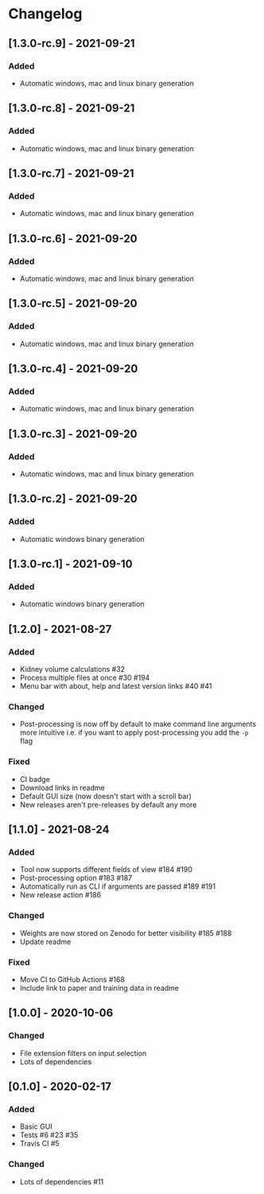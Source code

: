 # Changelog

## [1.3.0-rc.9] - 2021-09-21

### Added
* Automatic windows, mac and linux binary generation

## [1.3.0-rc.8] - 2021-09-21

### Added
* Automatic windows, mac and linux binary generation


## [1.3.0-rc.7] - 2021-09-21

### Added
* Automatic windows, mac and linux binary generation

## [1.3.0-rc.6] - 2021-09-20

### Added
* Automatic windows, mac and linux binary generation


## [1.3.0-rc.5] - 2021-09-20

### Added
* Automatic windows, mac and linux binary generation

## [1.3.0-rc.4] - 2021-09-20

### Added
* Automatic windows, mac and linux binary generation


## [1.3.0-rc.3] - 2021-09-20

### Added
* Automatic windows, mac and linux binary generation


## [1.3.0-rc.2] - 2021-09-20

### Added
* Automatic windows binary generation


## [1.3.0-rc.1] - 2021-09-10

### Added
* Automatic windows binary generation


## [1.2.0] - 2021-08-27

### Added
* Kidney volume calculations #32
* Process multiple files at once #30 #194
* Menu bar with about, help and latest version links #40 #41

### Changed
* Post-processing is now off by default to make command line arguments more intuitive i.e. if you want to apply post-processing you add the `-p` flag

### Fixed
* CI badge
* Download links in readme
* Default GUI size (now doesn't start with a scroll bar)
* New releases aren't pre-releases by default any more


## [1.1.0] - 2021-08-24

### Added
* Tool now supports different fields of view #184 #190
* Post-processing option #183 #187
* Automatically run as CLI if arguments are passed #189 #191
* New release action #186

### Changed
* Weights are now stored on Zenodo for better visibility #185 #188
* Update readme

### Fixed
* Move CI to GitHub Actions #168
* Include link to paper and training data in readme


## [1.0.0] - 2020-10-06

### Changed
* File extension filters on input selection
* Lots of dependencies


## [0.1.0] - 2020-02-17

### Added
* Basic GUI
* Tests #6 #23 #35
* Travis CI #5

### Changed
* Lots of dependencies #11